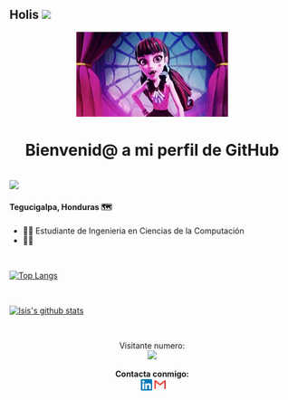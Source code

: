 ## Holis <img src="https://media.giphy.com/media/hvRJCLFzcasrR4ia7z/giphy.gif" width="25px">

<div align="center"><img src="./images/Welcome.gif"></div>

<h1 align="center">Bienvenid@ a mi perfil de GitHub</h1>
<br>
<img src="https://media.giphy.com/media/WUlplcMpOCEmTGBtBW/giphy.gif" width="100"> 

<br>

#### Tegucigalpa, Honduras 🗺
<!--### <div><p align="center"><a href="https://isinicolle.github.io/Portfolio/">Check my Portfolio page</a></p></div>-->

- 👩‍💻 Estudiante de Ingenieria en Ciencias de la Computación 
- 🙇‍♀️ 

<br>

[![Top Langs](https://github-readme-stats.vercel.app/api/top-langs/?username=isinicolle&layout=compact)](https://github.com/anuraghazra/github-readme-stats)

<br>

[![Isis's github stats](https://github-readme-stats.vercel.app/api?username=isinicolle&count_private=true&show_icons=true&theme=synthwave)](https://github.com/anuraghazra/github-readme-stats)

<br>



<p align="center"> 
  Visitante numero:  <br>
  <img src="https://profile-counter.glitch.me/isinicolle/count.svg" />
  <br>

</p>

<div align="center"> <strong>Contacta conmigo:</strong> <br>
 &nbsp;<a href="https://www.linkedin.com/in/isis-zapata/"><img src="images/linkedin-box-fill.png" width="20" height="20"></a>&nbsp;<a href="mailto:<nowiki>isis.zapata.hn@gmail.com?subject="Hola Isis Zapata"><img src="images/mail-fill.png" width="20" height="21"></a></div>